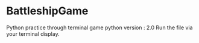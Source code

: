 # BattleshipGame
Python practice through terminal game
python version : 2.0 
Run the file via your terminal display. 

